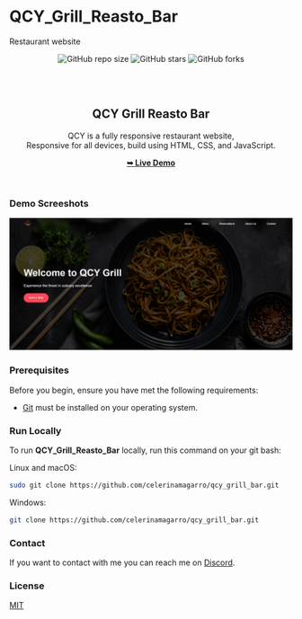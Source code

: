 # QCY_Grill_Reasto_Bar
Restaurant website
<div align="center">
  
  ![GitHub repo size](https://img.shields.io/github/repo-size/r3dc0dez/QCY_Grill_Reasto_Bar)
  ![GitHub stars](https://img.shields.io/github/stars/r3dc0dez/QCY_Grill_Reasto_Bar?style=social)
  ![GitHub forks](https://img.shields.io/github/forks/r3dc0dez/QCY_Grill_Reasto_Bar?style=social)

  <br />
  <br />

  <h2 align="center">QCY Grill Reasto Bar</h2>

  QCY is a fully responsive restaurant website, <br />Responsive for all devices, build using HTML, CSS, and JavaScript.

  <a href="https://qcy-grill-reasto-bar.vercel.app/home.html" target="_blank"><strong>➥ Live Demo</strong></a>

</div>

<br />

### Demo Screeshots

![QCY Desktop Demo](./images/git-preview.png "Desktop Demo")

### Prerequisites

Before you begin, ensure you have met the following requirements:

* [Git](https://git-scm.com/downloads "Download Git") must be installed on your operating system.

### Run Locally

To run **QCY_Grill_Reasto_Bar** locally, run this command on your git bash:

Linux and macOS:

```bash
sudo git clone https://github.com/celerinamagarro/qcy_grill_bar.git
```

Windows:

```bash
git clone https://github.com/celerinamagarro/qcy_grill_bar.git
```

### Contact

If you want to contact with me you can reach me on [Discord](https://discord.com/users/711836957201793056).

### License

[MIT](https://choosealicense.com/licenses/mit/)
